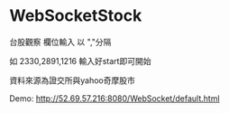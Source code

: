 # WebSocketStock

台股觀察 欄位輸入 以 ","分隔

如 2330,2891,1216  輸入好start即可開始

資料來源為證交所與yahoo奇摩股市

Demo: http://52.69.57.216:8080/WebSocket/default.html

